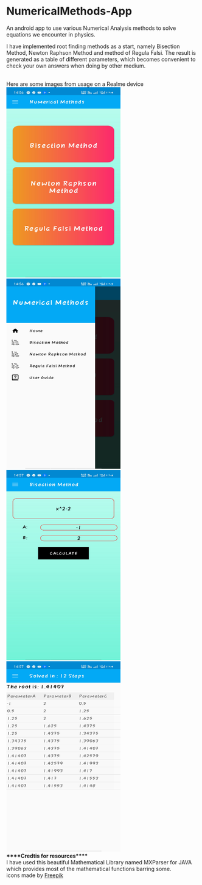 # NumericalMethods-App
An android app to use various Numerical Analysis methods to solve equations we encounter in physics.

I have implemented root finding methods as a start, namely Bisection Method, Newton Raphson Method and method of Regula Falsi.
The result is generated as a table of different parameters, which becomes convenient to check your own answers when doing by other medium.

<br>
Here are some images from usage on a Realme device<br>
<img src="https://github.com/supremeKAI40/NumericalMethods-App/blob/master/Screenshot_2021-02-27-14-56-53-63_0c230f54baca4a0555e180be6f2fd688.jpg" width=300 height=500>
<img src="https://github.com/supremeKAI40/NumericalMethods-App/blob/master/Screenshot_2021-02-27-14-56-56-17_0c230f54baca4a0555e180be6f2fd688.jpg" width=300 height=500>
<img src="https://github.com/supremeKAI40/NumericalMethods-App/blob/master/Screenshot_2021-02-27-14-57-24-25_0c230f54baca4a0555e180be6f2fd688.jpg" width=300 height=500>
<img src="https://github.com/supremeKAI40/NumericalMethods-App/blob/master/Screenshot_2021-02-27-14-57-26-82_0c230f54baca4a0555e180be6f2fd688.jpg" width=300 height=500>

<br>
<b>****Credtis for resources****</b><br>
I have used this beautiful Mathematical Library named MXParser for JAVA which provides most of the mathematical functions barring some.
<br>icons made by <a href="https://www.freepik.com" title="Freepik">Freepik</a> 
